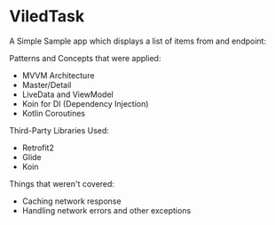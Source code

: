 # ViledTask

A Simple Sample app which displays a list of items from and endpoint:

Patterns and Concepts that were applied:
- MVVM Architecture
- Master/Detail
- LiveData and ViewModel
- Koin for DI (Dependency Injection)
- Kotlin Coroutines

Third-Party Libraries Used:
- Retrofit2
- Glide
- Koin

Things that weren't covered:
- Caching network response
- Handling network errors and other exceptions
